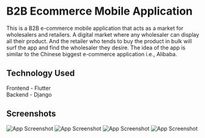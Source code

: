 
# B2B Ecommerce Mobile Application

This is a B2B e-commerce mobile application that acts as a market for wholesalers and retailers. 
A digital market where any wholesaler can display all their product. And the retailer who tends to 
buy the product in bulk will surf the app and find the wholesaler they desire. The idea of the app is 
similar to the Chinese biggest e-commerce application i.e., Alibaba. 


## Technology Used

Frontend - Flutter   
Backend - Django 


## Screenshots

![App Screenshot](https://github.com/SumanBudhathoki/E-Commerce-Mobile-Application-/blob/e03bc043d4693d3eef9f50411aa2e490fb212a92/screenshot/1.png)
![App Screenshot](https://github.com/SumanBudhathoki/E-Commerce-Mobile-Application-/blob/e03bc043d4693d3eef9f50411aa2e490fb212a92/screenshot/8.png)
![App Screenshot](https://github.com/SumanBudhathoki/E-Commerce-Mobile-Application-/blob/e03bc043d4693d3eef9f50411aa2e490fb212a92/screenshot/10.png)
![App Screenshot](https://github.com/SumanBudhathoki/E-Commerce-Mobile-Application-/blob/e03bc043d4693d3eef9f50411aa2e490fb212a92/screenshot/7.png)
